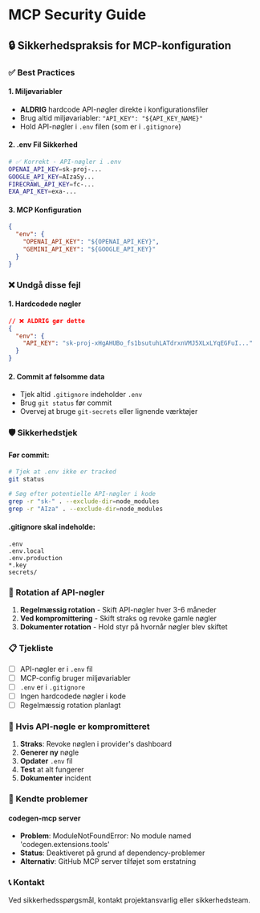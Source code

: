 # MCP Security Guide

## 🔒 Sikkerhedspraksis for MCP-konfiguration

### ✅ Best Practices

#### 1. Miljøvariabler
- **ALDRIG** hardcode API-nøgler direkte i konfigurationsfiler
- Brug altid miljøvariabler: `"API_KEY": "${API_KEY_NAME}"`
- Hold API-nøgler i `.env` filen (som er i `.gitignore`)

#### 2. .env Fil Sikkerhed
```bash
# ✅ Korrekt - API-nøgler i .env
OPENAI_API_KEY=sk-proj-...
GOOGLE_API_KEY=AIzaSy...
FIRECRAWL_API_KEY=fc-...
EXA_API_KEY=exa-...
```

#### 3. MCP Konfiguration
```json
{
  "env": {
    "OPENAI_API_KEY": "${OPENAI_API_KEY}",
    "GEMINI_API_KEY": "${GOOGLE_API_KEY}"
  }
}
```

### ❌ Undgå disse fejl

#### 1. Hardcodede nøgler
```json
// ❌ ALDRIG gør dette
{
  "env": {
    "API_KEY": "sk-proj-xHgAHUBo_fs1bsutuhLATdrxnVMJ5XLxLYqEGFuI..."
  }
}
```

#### 2. Commit af følsomme data
- Tjek altid `.gitignore` indeholder `.env`
- Brug `git status` før commit
- Overvej at bruge `git-secrets` eller lignende værktøjer

### 🛡️ Sikkerhedstjek

#### Før commit:
```bash
# Tjek at .env ikke er tracked
git status

# Søg efter potentielle API-nøgler i kode
grep -r "sk-" . --exclude-dir=node_modules
grep -r "AIza" . --exclude-dir=node_modules
```

#### .gitignore skal indeholde:
```
.env
.env.local
.env.production
*.key
secrets/
```

### 🔄 Rotation af API-nøgler

1. **Regelmæssig rotation** - Skift API-nøgler hver 3-6 måneder
2. **Ved kompromittering** - Skift straks og revoke gamle nøgler
3. **Dokumenter rotation** - Hold styr på hvornår nøgler blev skiftet

### 📋 Tjekliste

- [ ] API-nøgler er i `.env` fil
- [ ] MCP-config bruger miljøvariabler
- [ ] `.env` er i `.gitignore`
- [ ] Ingen hardcodede nøgler i kode
- [ ] Regelmæssig rotation planlagt

### 🚨 Hvis API-nøgle er kompromitteret

1. **Straks**: Revoke nøglen i provider's dashboard
2. **Generer ny** nøgle
3. **Opdater** `.env` fil
4. **Test** at alt fungerer
5. **Dokumenter** incident

### 🚨 Kendte problemer

#### codegen-mcp server
- **Problem**: ModuleNotFoundError: No module named 'codegen.extensions.tools'
- **Status**: Deaktiveret på grund af dependency-problemer
- **Alternativ**: GitHub MCP server tilføjet som erstatning

### 📞 Kontakt

Ved sikkerhedsspørgsmål, kontakt projektansvarlig eller sikkerhedsteam.